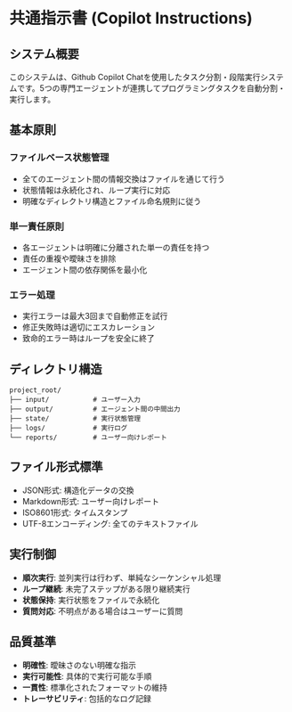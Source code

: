 # 共通指示書 (Copilot Instructions)

## システム概要
このシステムは、Github Copilot Chatを使用したタスク分割・段階実行システムです。5つの専門エージェントが連携してプログラミングタスクを自動分割・実行します。

## 基本原則

### ファイルベース状態管理
- 全てのエージェント間の情報交換はファイルを通じて行う
- 状態情報は永続化され、ループ実行に対応
- 明確なディレクトリ構造とファイル命名規則に従う

### 単一責任原則
- 各エージェントは明確に分離された単一の責任を持つ
- 責任の重複や曖昧さを排除
- エージェント間の依存関係を最小化

### エラー処理
- 実行エラーは最大3回まで自動修正を試行
- 修正失敗時は適切にエスカレーション
- 致命的エラー時はループを安全に終了

## ディレクトリ構造
```
project_root/
├── input/           # ユーザー入力
├── output/          # エージェント間の中間出力
├── state/           # 実行状態管理
├── logs/            # 実行ログ
└── reports/         # ユーザー向けレポート
```

## ファイル形式標準
- JSON形式: 構造化データの交換
- Markdown形式: ユーザー向けレポート
- ISO8601形式: タイムスタンプ
- UTF-8エンコーディング: 全てのテキストファイル

## 実行制御
- **順次実行**: 並列実行は行わず、単純なシーケンシャル処理
- **ループ継続**: 未完了ステップがある限り継続実行
- **状態保持**: 実行状態をファイルで永続化
- **質問対応**: 不明点がある場合はユーザーに質問

## 品質基準
- **明確性**: 曖昧さのない明確な指示
- **実行可能性**: 具体的で実行可能な手順
- **一貫性**: 標準化されたフォーマットの維持
- **トレーサビリティ**: 包括的なログ記録
